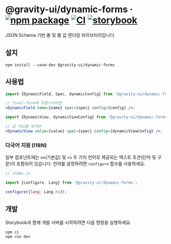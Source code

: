# @gravity-ui/dynamic-forms &middot; [![npm package](https://img.shields.io/npm/v/@gravity-ui/dynamic-forms)](https://www.npmjs.com/package/@gravity-ui/dynamic-forms) [![CI](https://img.shields.io/github/actions/workflow/status/gravity-ui/dynamic-forms/.github/workflows/ci.yml?label=CI&logo=github)](https://github.com/gravity-ui/dynamic-forms/actions/workflows/ci.yml?query=branch:main) [![storybook](https://img.shields.io/badge/Storybook-deployed-ff4685)](https://preview.gravity-ui.com/dynamic-forms/)

JSON Schema 기반 폼 및 폼 값 렌더링 라이브러리입니다.

## 설치

```shell
npm install --save-dev @gravity-ui/dynamic-forms
```

## 사용법

```jsx
import {DynamicField, Spec, dynamicConfig} from '@gravity-ui/dynamic-forms';

// final-form에 포함시키려면
<DynamicField name={name} spec={spec} config={config} />;

import {DynamicView, dynamicViewConfig} from '@gravity-ui/dynamic-forms';

// 값 개요를 보려면
<DynamicView value={value} spec={spec} config={dynamicViewConfig} />;
```

### 다국어 지원 (I18N)

일부 컴포넌트에는 `en`(기본값) 및 `ru` 두 가지 언어로 제공되는 텍스트 토큰(단어 및 구문)이 포함되어 있습니다. 언어를 설정하려면 `configure` 함수를 사용하세요.

```js
// index.js

import {configure, Lang} from '@gravity-ui/dynamic-forms';

configure({lang: Lang.Ru});
```

## 개발

Storybook과 함께 개발 서버를 시작하려면 다음 명령을 실행하세요.

```shell
npm ci
npm run dev
```